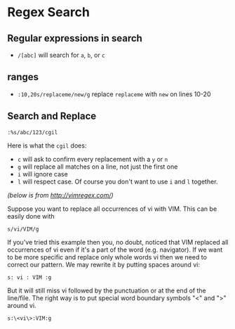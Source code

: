 # Regex Search

## Regular expressions in search

* `/[abc]` will search for `a`, `b`, or `c`

## ranges

* `:10,20s/replaceme/new/g` replace `replaceme` with `new` on lines 10-20

## Search and Replace

```
:%s/abc/123/cgil
```

Here is what the `cgil` does:

* `c` will ask to confirm every replacement with a `y` or `n`
* `g` will replace all matches on a line, not just the first one
* `i` will ignore case
* `l` will respect case. Of course you don't want to use `i` and `l` together.

_(below is from http://vimregex.com/)_

Suppose you want to replace all occurrences of vi with VIM. This can be easily done with
```
s/vi/VIM/g
```
If you've tried this example then you, no doubt, noticed that VIM replaced all occurrences of vi even if it's a part of the word (e.g. navigator). If we want to be more specific and replace only whole words vi then we need to correct our pattern. We may rewrite it by putting spaces around vi:
```
s: vi : VIM :g
```
But it will still miss vi followed by the punctuation or at the end of the line/file. The right way is to put special word boundary symbols "\<" and "\>" around vi.
```
s:\<vi\>:VIM:g
```

